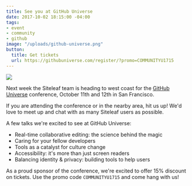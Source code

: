 ```yaml
---
title: See you at GitHub Universe
date: 2017-10-02 18:15:00 -04:00
tags:
- event
- community
- github
image: "/uploads/github-universe.png"
button:
  title: Get tickets
  url: https://githubuniverse.com/register/?promo=COMMUNITYU1715
---
```


![](/uploads/github-universe.png)

Next week the Siteleaf team is heading to west coast for the [GitHub Universe](https://githubuniverse.com) conference, October 11th and 12th in San Francisco.

If you are attending the conference or in the nearby area, hit us up! We'd love to meet up and chat with as many Siteleaf users as possible.

A few talks we're excited to see at GitHub Universe:
- Real-time collaborative editing: the science behind the magic
- Caring for your fellow developers
- Tools as a catalyst for culture change
- Accessibility: it's more than just screen readers
- Balancing identity & privacy: building tools to help users

As a proud sponsor of the conference, we're excited to offer 15% discount on tickets. Use the promo code `COMMUNITYU1715` and come hang with us!